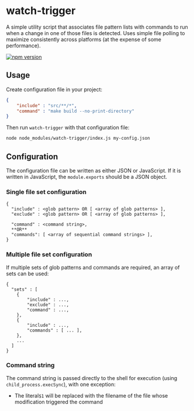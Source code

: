 # watch-trigger

A simple utility script that associates file pattern lists with commands to run when a change in one of those files is detected. Uses simple file polling to maximize consistently across platforms (at the expense of some performance).

[![npm version](https://badge.fury.io/js/watch-trigger.svg)](https://badge.fury.io/js/watch-trigger)

## Usage

Create configuration file in your project:

```json
{
    "include" : "src/**/*",
    "command" : "make build --no-print-directory"
}
```

Then run `watch-trigger` with that configuration file:

````bash
node node_modules/watch-trigger/index.js my-config.json
````

## Configuration

The configuration file can be written as either JSON or JavaScript. If it is written in JavaScript, the `module.exports` should be a JSON object.

### Single file set configuration

```
{
  "include" : <glob pattern> OR [ <array of glob patterns> ],
  "exclude" : <glob pattern> OR [ <array of glob patterns> ],

  "command" : <command string>,
  **OR**
  "commands": [ <array of sequential command strings> ],
}
```

### Multiple file set configuration

If multiple sets of glob patterns and commands are required, an array of sets can be used:

```
{
  "sets" : [
    {
  		"include" : ...,
  		"exclude" : ...,
  		"command" : ...,
    },
    {
  		"include" : ...,
  		"commands" : [ ... ],
    },
    ...
  ]
}
```

### Command string

The command string is passed directly to the shell for execution (using `child_process.execSync`), with one exception:

* The literal`$1` will be replaced with the filename of the file whose modification triggered the command
